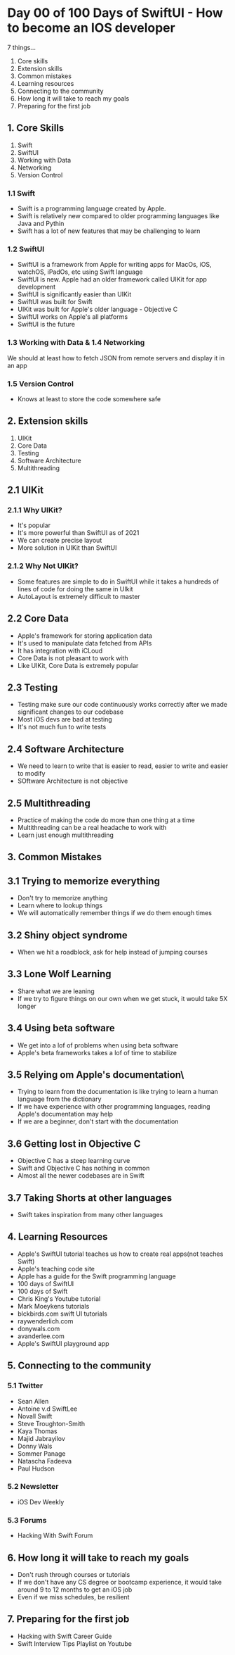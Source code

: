 # Day 00 of 100 Days of SwiftUI - How to become an IOS developer 

7 things...
1. Core skills 
2. Extension skills
3. Common mistakes
4. Learning resources
5. Connecting to the community
6. How long it will take to reach my goals
7. Preparing for the first job

## 1. Core Skills
1. Swift 
2. SwiftUI
3. Working with Data
4. Networking 
5. Version Control

### 1.1 Swift
- Swift is a programming language created by Apple.
- Swift is relatively new compared to older programming languages like Java and Pythin
- Swift has a lot of new features that may be challenging to learn 

### 1.2 SwiftUI
- SwiftUI is a framework from Apple for writing apps for MacOs, iOS, watchOS, iPadOs, etc using Swift language
- SwiftUI is new. Apple had an older framework called UIKit for app development
- SwiftUI is significantly easier than UIKit
- SwiftUI was built for Swift
- UIKit was built for Apple's older language - Objective C
- SwiftUI works on Apple's all platforms
- SwiftUI is the future

### 1.3 Working with Data & 1.4 Networking
We should at least how to fetch JSON from remote servers and display it in an app

### 1.5 Version Control
- Knows at least to store the code somewhere safe

## 2. Extension skills
1. UIKit
2. Core Data
3. Testing
4. Software Architecture
5. Multithreading

## 2.1 UIKit
### 2.1.1 Why UIKit?
- It's popular
- It's more powerful than SwiftUI as of 2021
- We can create precise layout
- More solution in UIKit than SwiftUI

### 2.1.2 Why Not UIKit?
- Some features are simple to do in SwiftUI while it takes a hundreds of lines of code for doing the same in UIkit
- AutoLayout is extremely difficult to master

## 2.2 Core Data
- Apple's framework for storing application data
- It's used to manipulate data fetched from APIs
- It has integration with iCLoud
- Core Data is not pleasant to work with
- Like UIKit, Core Data is extremely popular


## 2.3 Testing
- Testing make sure our code continuously works correctly after we made significant changes to our codebase
 - Most iOS devs are bad at testing 
 - It's not much fun to write tests 

## 2.4 Software Architecture
- We need to learn to write that is easier to read, easier to write and easier to modify
- SOftware Architecture is not objective

## 2.5 Multithreading 
- Practice of making the code do more than one thing at a time
- Multithreading can be a real headache to work with
- Learn just enough multithreading 

## 3. Common Mistakes 

## 3.1 Trying to memorize everything
- Don't try to memorize anything
- Learn where to lookup things
- We will automatically remember things if we do them enough times
## 3.2 Shiny object syndrome
- When we hit a roadblock, ask for help instead of jumping courses
## 3.3 Lone Wolf Learning
- Share what we are leaning
- If we try to figure things on our own when we get stuck, it would take 5X longer
## 3.4 Using beta software
- We get into a lof of problems when using beta software
- Apple's beta frameworks takes a lof of time to stabilize
## 3.5 Relying om Apple's documentation\
- Trying to learn from the documentation is like trying to learn a human language from the dictionary
- If we have experience with other programming languages, reading Apple's documentation may help
- If we are a beginner, don't start with the documentation  
## 3.6 Getting lost in Objective C
- Objective C has a steep learning curve
- Swift and Objective C has nothing in common
- Almost all the newer codebases are in Swift
## 3.7 Taking Shorts at other languages
- Swift takes inspiration from many other languages

## 4. Learning Resources
- Apple's SwiftUI tutorial teaches us how to create real apps(not teaches Swift)
- Apple's teaching code site
- Apple has a guide for the Swift programming language
- 100 days of SwiftUI
- 100 days of Swift
- Chris King's Youtube tutorial
- Mark Moeykens tutorials
- blckbirds.com swift UI tutorials
- raywenderlich.com 
- donywals.com
- avanderlee.com
- Apple's SwiftUI playground app

## 5. Connecting to the community

### 5.1 Twitter
- Sean Allen
- Antoine v.d SwiftLee
- Novall Swift
- Steve Troughton-Smith
- Kaya Thomas
- Majid Jabrayilov
- Donny Wals
- Sommer Panage
- Natascha Fadeeva 
- Paul Hudson

### 5.2 Newsletter 
- iOS Dev Weekly

### 5.3 Forums
- Hacking With Swift Forum 

## 6. How long it will take to reach my goals
- Don't rush through courses or tutorials
- If we don't have any CS degree or bootcamp experience, it would take around 9 to 12 months to get an iOS job
- Even if we miss schedules, be resilient

## 7. Preparing for the first job
- Hacking with Swift Career Guide
- Swift Interview Tips Playlist on Youtube
